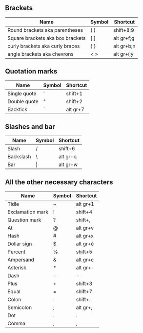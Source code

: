 ## Brackets

Name | Symbol | Shortcut
-- | --- | ---
Round brackets aka parentheses | ( ) | shift+8;9
Square brackets aka box brackets | [ ] | alt gr+f;g
curly brackets aka curly braces | { } | alt gr+b;n
angle brackets aka chevrons | < > | alt gr+í;y

## Quotation marks

Name | Symbol | Shortcut
-- | --- | ---
Single quote | ' | shift+1
Double quote | " | shift+2
Backtick | ` | alt gr+7

## Slashes and bar

Name | Symbol | Shortcut
-- | --- | ---
Slash | / | shift+6
Backslash | \\ | alt gr+q
Bar | \| | alt gr+w

## All the other necessary characters

Name | Symbol | Shortcut
-- | --- | ---
Tidle | ~ | alt gr+1 
Exclamation mark | ! | shift+4
Question mark | ? | shift+,
At | @ | alt gr+v
Hash | # | alt gr+x
Dollar sign | $ | alt gr+é
Percent | % | shift+5
Ampersand | & | alt gr+c
Asterisk | * | alt gr+-
Dash | - | -
Plus | + | shift+3
Equal | = | shift+7
Colon | : | shift+.
Semicolon | ; | alt gr+, 
Dot | . | .
Comma |, | ,